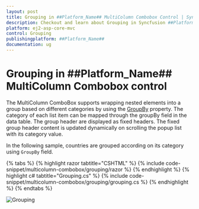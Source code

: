 ```yaml
---
layout: post
title: Grouping in ##Platform_Name## MultiColumn Combobox Control | Syncfusion
description: Checkout and learn about Grouping in Syncfusion ##Platform_Name## MultiColumn Combobox control of Syncfusion Essential JS 2 and more.
platform: ej2-asp-core-mvc
control: Grouping
publishingplatform: ##Platform_Name##
documentation: ug
---
```


# Grouping in ##Platform_Name## MultiColumn Combobox control

The MultiColumn ComboBox supports wrapping nested elements into a group based on different categories by using the [GroupBy](https://help.syncfusion.com/cr/aspnetmvc-js2/Syncfusion.EJ2.MultiColumnComboBox.MultiColumnComboBoxFieldSettings.html#Syncfusion_EJ2_MultiColumnComboBox_MultiColumnComboBoxFieldSettings_GroupBy) property. The category of each list item can be mapped through the groupBy  field in the data table. The group header are displayed as fixed headers. The fixed group header content is updated dynamically on scrolling the popup list with its category value.

In the following sample, countries are grouped according on its category using `GroupBy` field.

{% tabs %}
{% highlight razor tabtitle="CSHTML" %}
{% include code-snippet/multicolumn-combobox/grouping/razor %}
{% endhighlight %}
{% highlight c# tabtitle="Grouping.cs" %}
{% include code-snippet/multicolumn-combobox/grouping/grouping.cs %}
{% endhighlight %}
{% endtabs %}

![Grouping](images/grouping.png)